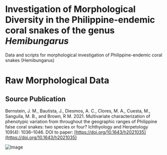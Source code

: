 # Investigation of Morphological Diversity in the Philippine-endemic coral snakes of the genus *Hemibungarus* 
Data and scripts for morphological investigation of Philippine-endemic coral snakes (Hemibungarus)

# Raw Morphological Data


## Source Publication
Bernstein, J. M., Bautista, J., Diesmos, A. C., Clores, M. A., Cuesta, M., Sanguila, M. B., and Brown, R M. 2021. Multivariate characterization of phenotypic variation from throughout the geographic ranges of Philippine false coral snakes: two species or four? Ichthyology and Herpetology 109(4): 1036–1046.
DOI to paper: [https://doi.org/10.1643/h2021035](https://doi.org/10.1643/h2021035)

![Image](https://live.staticflickr.com/65535/52836046035_c1c6985500_c.jpg)
